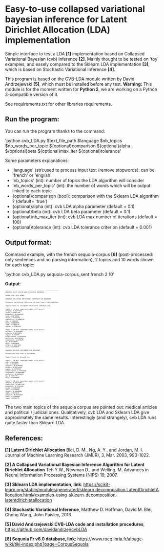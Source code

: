 # Easy-to-use collapsed variational bayesian inference for Latent Dirichlet Allocation (LDA) implementation

Simple interface to test a LDA **[1]** implementation based on Collapsed Variational Bayesian (cvb) Inference **[2]**. Mainly thought to be tested on 'toy' examples, and easely compared to the Sklearn LDA implementation **[3]**, which is based on Stochastic Variational Inference **[4]**.

This program is based on the CVB-LDA module written by David Andrzejewski **[5]**, which must be installed before any test. **Warning:** This module is for the moment written for **Python 2**, we are working on a Python 3-compatible version of it.

See requirements.txt for other libraries requirements.


## Run the program:

You can run the program thanks to the command: 

'python cvb_LDA.py $text_file_path $language $nb_topics $nb_words_per_topic ${optional}comparison ${optional}alpha ${optional}beta ${optional}max_iter ${optional}tolerance'

Some parameters explanations: 

* 'language' (str):used to process input text (remove stopwords): can be 'french' or 'english'
* 'nb_topics' (int): number of topics the LDA algorithm will consider
* 'nb_words_per_topic' (int): the number of words which will be output linked to each topic
* {optional}comparison (bool): comparison with the Sklearn LDA algorithm ? (default= 'true')
* {optional}alpha (int): cvb LDA alpha parameter (default = 0.1)
*  {optional}beta (int): cvb LDA beta parameter (default = 0.1)
*   {optional}nb_max_iter (int): cvb LDA max number of iterations (default = 100)
*   {optional}tolerance (int): cvb LDA tolerance criterion (default = 0.001)


## Output format:


Command example, with the french sequoia-corpus **[6]** (post-processed: only sentences and no parsing information), 2 topics and 10 words shown for each topic:

'python cvb_LDA.py sequoia-corpus_sent french 2 10'

**Output**:


<img src="script_example.png" width="35%">

The two main topics of the sequoia corpus are pointed out: medical articles and political / judicial ones. 
Qualitatively, cvb LDA and Sklearn LDA give approximately the same results. Interestingly (and strangely), cvb LDA runs quite faster than Sklearn LDA. 


## References:

**[1] Latent Dirichlet Allocation**
Blei, D. M., Ng, A. Y., and Jordan, M. I. 
Journal of Machine Learning Research (JMLR), 3, Mar. 2003, 993-1022.

**[2] A Collapsed Variational Bayesian Inference Algorithm for Latent Dirichlet Allocation**
Teh Y.W., Newman D., and Welling, M.
Advances in Neural Information Processing Systems (NIPS) 19, 2007.

**[3] Sklearn LDA implementation, link**:
<https://scikit-learn.org/stable/modules/generated/sklearn.decomposition.LatentDirichletAllocation.html#examples-using-sklearn-decomposition-latentdirichletallocation>

**[4] Stochastic Variational Inference**, Matthew D. Hoffman, David M. Blei,
Chong Wang, John Paisley, 2013

**[5] David Andrzejewski CVB-LDA code and installation procedures**, <https://github.com/davidandrzej/cvbLDA>

**[6] Sequoia Fr v6.0 database, link**:
<https://www.rocq.inria.fr/alpage-wiki/tiki-index.php?page=CorpusSequoia>
